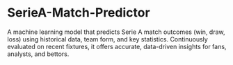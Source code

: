 # SerieA-Match-Predictor
A machine learning model that predicts Serie A match outcomes (win, draw, loss) using historical data, team form, and key statistics. Continuously evaluated on recent fixtures, it offers accurate, data-driven insights for fans, analysts, and bettors.
